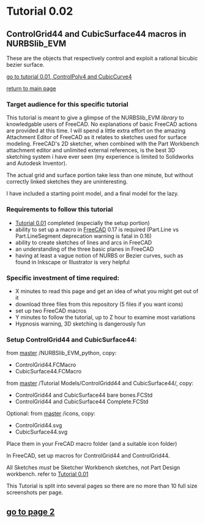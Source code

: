 # Tutorial 0.02   

## ControlGrid44 and CubicSurface44 macros in NURBSlib_EVM

These are the objects that respectively control and exploit a rational bicubic bezier surface.

[go to tutorial 0.01, ControlPoly4 and CubicCurve4](https://github.com/edwardvmills/NURBSlib_EVM/blob/gh-pages/Tutorial%200.01%20ControlPoly4%20and%20CubicCurve4.md)

[return to main page](http://edwardvmills.github.io/NURBSlib_EVM/)

### Target audience for this specific tutorial
This tutorial is meant to give a glimpse of the NURBSlib_EVM _library_ to knowledgable users of FreeCAD. No explanations of basic FreeCAD actions are provided at this time. I will spend a little extra effort on the amazing Attachment Editor of FreeCAD as it relates to sketches used for surface modeling. FreeCAD's 2D sketcher, when combined with the Part Workbench attachment editor and unlimited external references, is the best 3D sketching system i have ever seen (my experience is limited to Solidworks and Autodesk Inventor).

The actual grid and surface portion take less than one minute, but without correctly linked sketches they are uninteresting.

I have included a starting point model, and a final model for the lazy.

### Requirements to follow this tutorial
* [Tutorial 0.01](https://github.com/edwardvmills/NURBSlib_EVM/blob/gh-pages/Tutorial%200.01%20ControlPoly4%20and%20CubicCurve4.md) completed (especially the setup portion)
* ability to set up a macro in [FreeCAD](http://www.freecadweb.org/) 0.17 is required (Part.Line vs Part.LineSegment deprecation warning is fatal in 0.16)
* ability to create sketches of lines and arcs in FreeCAD
* an understanding of the three basic planes in FreeCAD
* having at least a vague notion of NURBS or Bezier curves, such as found in Inkscape or Illustrator is very helpful

### Specific investment of time required:
* X minutes to read this page and get an idea of what you might get out of it
* download three files from this repository (5 files if you want icons)
* set up two FreeCAD macros
* Y minutes to follow the tutorial, up to Z hour to examine most variations
* Hypnosis warning, 3D sketching is dangerously fun

### Setup ControlGrid44 and CubicSurface44:
from [master](https://github.com/edwardvmills/NURBSlib_EVM) /NURBSlib_EVM_python, copy:
* ControlGrid44.FCMacro
* CubicSurface44.FCMacro

from [master](https://github.com/edwardvmills/NURBSlib_EVM) /Tutorial Models/ControlGridd44 and CubicSurface44/, copy:
* ControlGrid44 and CubicSurface44 bare bones.FCStd
* ControlGrid44 and CubicSurface44 Complete.FCStd

Optional: from [master](https://github.com/edwardvmills/NURBSlib_EVM) /icons, copy:
* ControlGrid44.svg
* CubicSurface44.svg

Place them in your FreCAD macro folder (and a suitable icon folder)

In FreeCAD, set up macros for ControlGrid44 and ControlGrid44.

All Sketches _must_ be Sketcher Workbench sketches, not  Part Design workbench. refer to [Tutorial 0.01](https://github.com/edwardvmills/NURBSlib_EVM/blob/gh-pages/Tutorial%200.01%20ControlPoly4%20and%20CubicCurve4.md)


This Tutorial is split into several pages so there are no more than 10 full size screenshots per page.
## [go to page 2](https://github.com/edwardvmills/NURBSlib_EVM/blob/gh-pages/Tutorial%200.02%20ControlGrid44%20and%20CubicSurface44%20-%20page%2002.md)
